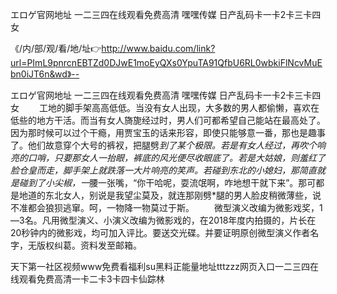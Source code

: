 エロゲ官网地址
一二三四在线观看免费高清
嘿嘿传媒
日产乱码卡一卡2卡三卡四女


《/内/部/观/看/地/址👉http://www.baidu.com/link?url=PImL9pnrcnEBTZd0DJwE1moEyQXs0YpuTA91QfbU6RL0wbkiFlNcvMuEbn0iJT6n&wd》--

エロゲ官网地址
一二三四在线观看免费高清
嘿嘿传媒
日产乱码卡一卡2卡三卡四女
　　工地的脚手架高高低低。当没有女人出现，大多数的男人都偷懒，喜欢在低些的地方干活。而当有女人旖旎经过时，男人们可都希望自己能站在最高处了。因为那时候可以过个干瘾，用贾宝玉的话来形容，即使只能够意一番，那也是趣事了。他们故意穿个大号的裤衩，把腿劈*到了某个极限。若是有女人经过，再吹个响亮的口哨，只要那女人一抬眼，裤底的风光便尽收眼底了。若是大姑娘，则羞红了脸仓皇而走，脚手架上就跌落一大片响亮的笑声。若碰到东北的小媳妇，那简直就是碰到了小尖椒，一*腰一张嘴，“你干哈呢，耍流氓啊，咋地想干就下来”。那可都是地道的东北女人，别说是我望尘莫及，就连那刚劈*腿的男人脸皮稍微薄些，说不准都会狼狈逃窜。呵，一物降一物莫过于斯。
　　微型演义改编为微影戏奖，1—3名。凡用微型演义、小演义改编为微影戏的，在2018年度内拍摄的，片长在20秒钟内的微影戏，均可加入评比。要送交光碟。并要证明原创微型演义作者名字，无版权纠葛。资料发至邮箱。





天下第一社区视频www免费看福利su黑料正能量地址tttzzz网页入口一二三四在线观看免费高清一卡二卡3卡四卡仙踪林
